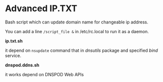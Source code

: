 Advanced IP.TXT
===============
Bash script which can update domain name for changeable ip address.

You can add a line `/script_file &` in /etc/rc.local to run it as a daemon.

**ip.txt.sh**

it depend on `nsupdate` command that in *dnsutils* package and specified *bind* service.

**dnspod.ddns.sh**

it works depend on DNSPOD Web APIs
